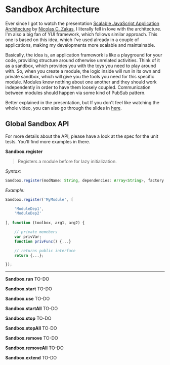 # Sandbox Architecture
Ever since I got to watch the presentation <a href="http://www.youtube.com/watch?v=vXjVFPosQHw" target="_blank">Scalable
JavaScript Application Architecture</a> by <a href="http://www.nczonline.net/" target="_blank">Nicolas C. Zakas</a>,
I literally fell in love with the architecture. I'm also a big fan of YUI framework, which follows similar approach.
This one is based on this idea, which I've used already in a couple of applications, making my developments more
scalable and maintainable.

Basically, the idea is, an application framework is like a playground for your code, providing structure around otherwise
unrelated activities. Think of it as a sandbox, which provides you with the toys you need to play around with. So,
when you create a module, the logic inside will run in its own and private sandbox, which will give you the tools you
need for this specific module. Modules know nothing about one another and they should work independently in order to
have them loosely coupled. Communication between modules should happen via some kind of PubSub pattern.

Better explained in the presentation, but If you don't feel like watching the whole video, you can also go through the
slides in <a href="http://www.slideshare.net/nzakas/scalable-javascript-application-architecture" target="_blank">here</a>.

## Global Sandbox API
For more details about the API, please have a look at the spec for the unit tests. You'll find more examples in there.

**Sandbox.register**

> Registers a module before for lazy initialization.

_Syntax:_
```javascript
Sandbox.register(modName: String, dependencies: Array<String>, factory: (toolbox: Toolbox, ...args: Any) => Any): Object
```

_Example:_
```javascript
Sandbox.register('MyModule', [

    'ModuleDep1',
    'ModuleDep2'
    
], function (toolbox, arg1, arg2) {

    // private memebers
    var privVar;
    function privFunc() {...}

    // returns public interface
    return {...};

});
```
---

**Sandbox.run**
TO-DO

**Sandbox.start**
TO-DO

**Sandbox.use**
TO-DO

**Sandbox.startAll**
TO-DO

**Sandbox.stop**
TO-DO

**Sandbox.stopAll**
TO-DO

**Sandbox.remove**
TO-DO

**Sandbox.removeAll**
TO-DO

**Sandbox.extend**
TO-DO